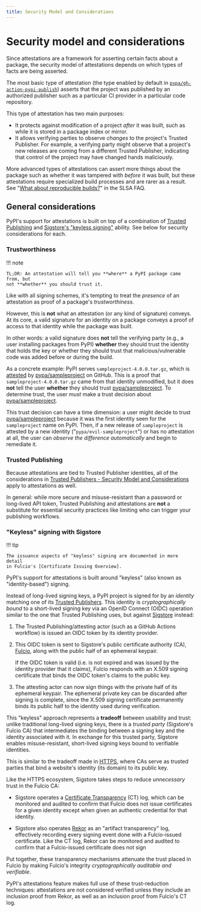```yaml
---
title: Security Model and Considerations
---
```


# Security model and considerations

Since attestations are a framework for asserting certain facts about a package,
the security model of attestations depends on which types of facts are being
asserted.

The most basic type of attestation (the type enabled by default in
[`pypa/gh-action-pypi-publish`][gh-action-pypi-publish]) asserts that the
project was published by an authorized publisher such as a particular CI
provider in a particular code repository.

This type of attestation has two main purposes:

- It protects against modification of a project *after* it was built,
  such as while it is stored in a package index or mirror.
- It allows verifying parties to observe *changes* to the project's Trusted Publisher.
  For example, a verifying party might observe that a project's new releases
  are coming from a different Trusted Publisher, indicating that control
  of the project may have changed hands maliciously.

More advanced types of attestations can assert more things about the package
such as whether it was tampered with *before* it was built, but these
attestations require specialized build processes and are rarer as a result. See
"[What about reproducible builds?]" in the SLSA FAQ.

## General considerations

PyPI's support for attestations is built on top of a combination
of [Trusted Publishing] and [Sigstore's "keyless signing"] ability.
See below for security considerations for each.

### Trustworthiness

!!! note

    TL;DR: An attestation will tell you **where** a PyPI package came from, but
    not **whether** you should trust it.

Like with all signing schemes, it's tempting to treat the *presence* of
an attestation as proof of a package's *trustworthiness*.

However, this is **not** what an attestation (or any kind of signature) conveys.
At its core, a valid signature for an identity on a package conveys a proof of
access to that identity while the package was built.

In other words: a valid signature does **not** tell the verifying party (e.g., a
user installing packages from PyPI) **whether** they should trust the identity
that holds the key or whether they should trust that malicious/vulnerable code
was added before or during the build.

As a concrete example: PyPI serves `sampleproject-4.0.0.tar.gz`, which is
[attested] by [pypa/sampleproject] on GitHub. This is a proof that
`sampleproject-4.0.0.tar.gz` came from that identity unmodified, but it does
**not** tell the user **whether** they should trust [pypa/sampleproject]. To
determine trust, the user *must* make a trust decision about
[pypa/sampleproject].

This trust decision can have a time dimension: a user might decide to trust
[pypa/sampleproject] because it was the first identity seen for the
`sampleproject` name on PyPI. Then, if a new release of `sampleproject` is
attested by a new identity ("`pypa/evil-sampleproject`") or has
no attestation at all, the user can *observe the difference automatically* and
begin to remediate it.

### Trusted Publishing

Because attestations are tied to Trusted Publisher identities, all
of the considerations in [Trusted Publishers - Security Model and Considerations]
apply to attestations as well.

In general: while more secure and misuse-resistant than a password or long-lived
API token, Trusted Publishing and attestations are **not** a substitute
for essential security practices like limiting who can trigger your publishing
workflows.

### "Keyless" signing with Sigstore

!!! tip

    The issuance aspects of "keyless" signing are documented in more detail
    in Fulcio's [Certificate Issuing Overview].

PyPI's support for attestations is built around "keyless" (also known
as "identity-based") signing.

Instead of long-lived signing keys, a PyPI project is signed for by
an *identity* matching one of its [Trusted Publishers]. This identity
is *cryptographically bound* to a short-lived signing key via an
OpenID Connect (OIDC) operation similar to the one that Trusted Publishing uses,
but against [Sigstore] instead:

1. The Trusted Publishing/attesting actor (such as a GitHub Actions workflow)
   is issued an OIDC token by its identity provider.

2. This OIDC token is sent to Sigstore's public certificate authority (CA),
   [Fulcio], along with the public half of an ephemeral keypair.

    If the OIDC token is valid (i.e. is not expired and was issued by the
    identity provider that it claims), Fulcio responds with an X.509 signing
    certificate that binds the OIDC token's claims to the public key.

3. The attesting actor can now sign things with the private half of its
   ephemeral keypair. The ephemeral private key can be discarded
   after signing is complete, since the X.509 signing certificate permanently
   binds its public half to the identity used during verification.

This "keyless" approach represents a **tradeoff** between usability and trust:
unlike traditional long-lived signing keys, there is a *trusted party*
(Sigstore's Fulcio CA) that intermediates the binding between a signing
key and the identity associated with it. In exchange for this trusted party,
Sigstore enables misuse-resistant, short-lived signing keys bound to
verifiable identities.

This is similar to the tradeoff made in [HTTPS], where CAs serve as trusted
parties that bind a website's identity (its domain) to its public key.

Like the HTTPS ecosystem, Sigstore takes steps to reduce *unnecessary* trust
in the Fulcio CA:

* Sigstore operates a [Certificate Transparency] (CT) log, which can be
  monitored and audited to confirm that Fulcio does not issue certificates
  for a given identity except when given an authentic credential for that
  identity.

* Sigstore also operates [Rekor] as an "artifact transparency" log, effectively
  recording every signing event done with a Fulcio-issued certificate. Like
  the CT log, Rekor can be monitored and audited to confirm that a
  Fulcio-issued certificate does not sign

Put together, these transparency mechanisms attenuate the trust placed
in Fulcio by making Fulcio's integrity *cryptographically auditable and
verifiable*.

PyPI's attestations feature makes full use of these trust-reduction techniques:
attestations are not considered verified unless they include an inclusion proof
from Rekor, as well as an inclusion proof from Fulcio's CT log.

[gh-action-pypi-publish]: https://github.com/pypa/gh-action-pypi-publish

[What about reproducible builds?]: https://slsa.dev/spec/v1.0/faq#q-what-about-reproducible-builds

[Trusted Publishing]: /trusted-publishers/

[Sigstore's "keyless signing"]: https://docs.sigstore.dev/cosign/signing/overview/

[Trusted Publishers - Security Model and Considerations]: /trusted-publishers/security-model/

[Trusted Publishers]: /trusted-publishers/

[Sigstore]: https://docs.sigstore.dev/

[Fulcio]: https://docs.sigstore.dev/certificate_authority/overview/

[Certificate Issuing Overview]: https://docs.sigstore.dev/certificate_authority/certificate-issuing-overview/

[HTTPS]: https://en.wikipedia.org/wiki/HTTPS

[Certificate Transparency]: https://certificate.transparency.dev/

[Rekor]: https://docs.sigstore.dev/logging/overview/

[attested]: https://pypi.org/project/sampleproject/#sampleproject-4.0.0.tar.gz

[pypa/sampleproject]: https://github.com/pypa/sampleproject

